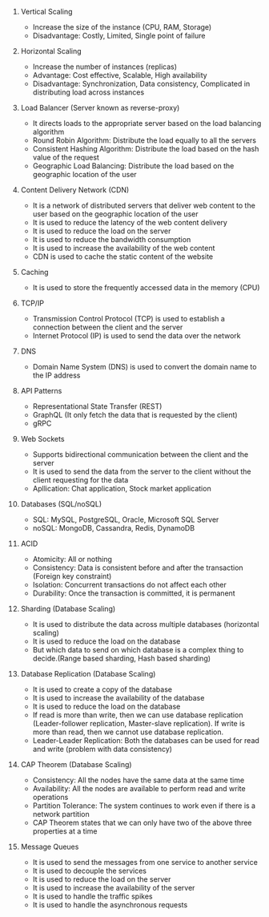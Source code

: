 1. Vertical Scaling

   - Increase the size of the instance (CPU, RAM, Storage)
   - Disadvantage: Costly, Limited, Single point of failure

2. Horizontal Scaling

   - Increase the number of instances (replicas)
   - Advantage: Cost effective, Scalable, High availability
   - Disadvantage: Synchronization, Data consistency, Complicated in distributing load across instances

3. Load Balancer (Server known as reverse-proxy)

   - It directs loads to the appropriate server based on the load balancing algorithm
   - Round Robin Algorithm: Distribute the load equally to all the servers
   - Consistent Hashing Algorithm: Distribute the load based on the hash value of the request
   - Geographic Load Balancing: Distribute the load based on the geographic location of the user

4. Content Delivery Network (CDN)

   - It is a network of distributed servers that deliver web content to the user based on the geographic location of the user
   - It is used to reduce the latency of the web content delivery
   - It is used to reduce the load on the server
   - It is used to reduce the bandwidth consumption
   - It is used to increase the availability of the web content
   - CDN is used to cache the static content of the website

5. Caching

   - It is used to store the frequently accessed data in the memory (CPU)

6. TCP/IP

   - Transmission Control Protocol (TCP) is used to establish a connection between the client and the server
   - Internet Protocol (IP) is used to send the data over the network

7. DNS

   - Domain Name System (DNS) is used to convert the domain name to the IP address

8. API Patterns

   - Representational State Transfer (REST)
   - GraphQL (It only fetch the data that is requested by the client)
   - gRPC

9. Web Sockets

   - Supports bidirectional communication between the client and the server
   - It is used to send the data from the server to the client without the client requesting for the data
   - Apllication: Chat application, Stock market application

10. Databases (SQL/noSQL)

    - SQL: MySQL, PostgreSQL, Oracle, Microsoft SQL Server
    - noSQL: MongoDB, Cassandra, Redis, DynamoDB

11. ACID

    - Atomicity: All or nothing
    - Consistency: Data is consistent before and after the transaction (Foreign key constraint)
    - Isolation: Concurrent transactions do not affect each other
    - Durability: Once the transaction is committed, it is permanent

12. Sharding (Database Scaling)

    - It is used to distribute the data across multiple databases (horizontal scaling)
    - It is used to reduce the load on the database
    - But which data to send on which database is a complex thing to decide.(Range based sharding, Hash based sharding)

13. Database Replication (Database Scaling)

    - It is used to create a copy of the database
    - It is used to increase the availability of the database
    - It is used to reduce the load on the database
    - If read is more than write, then we can use database replication (Leader-follower replication, Master-slave replication). If write is more than read, then we cannot use database replication.
    - Leader-Leader Replication: Both the databases can be used for read and write (problem with data consistency)

14. CAP Theorem (Database Scaling)

    - Consistency: All the nodes have the same data at the same time
    - Availability: All the nodes are available to perform read and write operations
    - Partition Tolerance: The system continues to work even if there is a network partition
    - CAP Theorem states that we can only have two of the above three properties at a time

15. Message Queues

    - It is used to send the messages from one service to another service
    - It is used to decouple the services
    - It is used to reduce the load on the server
    - It is used to increase the availability of the server
    - It is used to handle the traffic spikes
    - It is used to handle the asynchronous requests
